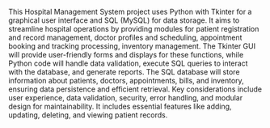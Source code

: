 This Hospital Management System project uses Python with Tkinter for a graphical user interface and SQL (MySQL) for data storage. It aims to streamline hospital operations by providing modules for patient registration and record management, doctor profiles and scheduling, appointment booking and tracking processing, inventory management. The Tkinter GUI will provide user-friendly forms and displays for these functions, while Python code will handle data validation, execute SQL queries to interact with the database, and generate reports.  The SQL database will store information about patients, doctors, appointments, bills, and inventory, ensuring data persistence and efficient retrieval.  Key considerations include user experience, data validation, security, error handling, and modular design for maintainability.
It includes essential features like adding, updating, deleting, and viewing patient records.
